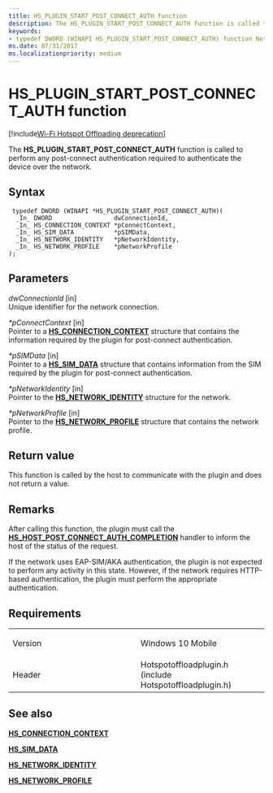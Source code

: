 ```yaml
---
title: HS_PLUGIN_START_POST_CONNECT_AUTH function
description: The HS_PLUGIN_START_POST_CONNECT_AUTH function is called to perform any post-connect authentication required to authenticate the device over the network.
keywords: 
- typedef DWORD (WINAPI HS_PLUGIN_START_POST_CONNECT_AUTH) function Network Drivers Starting with Windows Vista
ms.date: 07/31/2017
ms.localizationpriority: medium
---
```


# HS\_PLUGIN\_START\_POST\_CONNECT\_AUTH function

[!include[Wi-Fi Hotspot Offloading deprecation](../includes/wi-fi-hotspot-offloading-deprecation.md)]


The **HS\_PLUGIN\_START\_POST\_CONNECT\_AUTH** function is called to perform any post-connect authentication required to authenticate the device over the network.

## Syntax

```ManagedCPlusPlus
 typedef DWORD (WINAPI *HS_PLUGIN_START_POST_CONNECT_AUTH)(
  _In_ DWORD                 dwConnectionId,
  _In_ HS_CONNECTION_CONTEXT *pConnectContext,
  _In_ HS_SIM_DATA           *pSIMData,
  _In_ HS_NETWORK_IDENTITY   *pNetworkIdentity,
  _In_ HS_NETWORK_PROFILE    *pNetworkProfile
);
```

## Parameters

*dwConnectionId* \[in\]  
Unique identifier for the network connection.

*\*pConnectContext* \[in\]  
Pointer to a [**HS\_CONNECTION\_CONTEXT**](hs-connection-context.md) structure that contains the information required by the plugin for post-connect authentication.

*\*pSIMData* \[in\]  
Pointer to a [**HS\_SIM\_DATA**](hs-sim-data.md) structure that contains information from the SIM required by the plugin for post-connect authentication.

*\*pNetworkIdentity* \[in\]  
Pointer to the [**HS\_NETWORK\_IDENTITY**](hs-network-identity.md) structure for the network.

*\*pNetworkProfile* \[in\]  
Pointer to the [**HS\_NETWORK\_PROFILE**](hs-network-profile.md) structure that contains the network profile.

## Return value

This function is called by the host to communicate with the plugin and does not return a value.

## Remarks

After calling this function, the plugin must call the [**HS\_HOST\_POST\_CONNECT\_AUTH\_COMPLETION**](hs-host-post-connect-auth-completion.md) handler to inform the host of the status of the request.

If the network uses EAP-SIM/AKA authentication, the plugin is not expected to perform any activity in this state. However, if the network requires HTTP-based authentication, the plugin must perform the appropriate authentication.

## Requirements

<table>
<colgroup>
<col width="50%" />
<col width="50%" />
</colgroup>
<tbody>
<tr class="odd">
<td><p>Version</p></td>
<td><p>Windows 10 Mobile</p></td>
</tr>
<tr class="even">
<td><p>Header</p></td>
<td>Hotspotoffloadplugin.h (include Hotspotoffloadplugin.h)</td>
</tr>
</tbody>
</table>

## See also


[**HS\_CONNECTION\_CONTEXT**](hs-connection-context.md)

[**HS\_SIM\_DATA**](hs-sim-data.md)

[**HS\_NETWORK\_IDENTITY**](hs-network-identity.md)

[**HS\_NETWORK\_PROFILE**](hs-network-profile.md)

 

 




